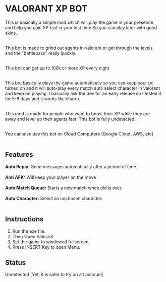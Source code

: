 # VALORANT XP BOT

This is basically a simple mod which will play the game in your presence and help you gain XP fast in your lost time So you can play later with good skins. </br> <br>

This bot is made to grind out agents in valorant or get through the levels and the "battlepass" really quickly.</br><br>

This bot can get up to 100k or more XP every night </br><br>

This bot basically plays the game automatically so you can keep your pc turned on and it will auto-play every match auto select character in valorant and keep on playing. I basically ask the dev for an early release so I tested it for 5-6 days and it works like charm.</br> <br>

This mod is made for people who want to boost their XP while they are away and level up their agents fast. This bot is fully undetected.</br><br>

You can also use this bot on Cloud Computers (Google Cloud, AWS, etc) </br><br>

## Features
**Auto Reply:** Send messages automatically after a period of time.<br></br>
**Anti AFK:** Will keep your player on the move<br></br>
**Auto Match Queue:** Starts a new match when old is over.<br></br>
**Auto Character:** Select an unchosen character.<br></br>

## Instructions
1. Run the exe file. 
2. Then Open Valorant 
3. Set the game to windowed fullscreen.
4. Press INSERT Key to open Menu.

## Status 
Undetected [Yet, it is safer to try on alt account]


